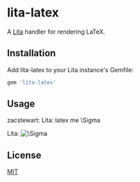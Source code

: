 # lita-latex

A [Lita][1] handler for rendering LaTeX.

## Installation

Add lita-latex to your Lita instance's Gemfile:

```ruby
gem 'lita-latex'
```

## Usage

zacstewart: Lita: latex me \Sigma

Lita: ![\Sigma](http://chart.apis.google.com/chart?cht=tx&chl=\Sigma)

## License

[MIT](http://opensource.org/licenses/MIT)

[1]: https://github.com/jimmycuadra/lita/
